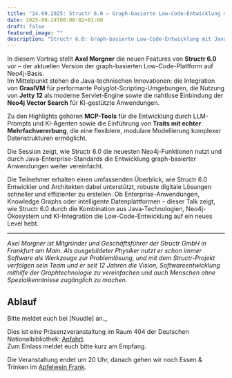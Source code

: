 ```yaml
---
title: "24.09.2025: Structr 6.0 – Graph-basierte Low-Code-Entwicklung mit Java-Power und KI-Integration"
date: 2025-09-24T00:00:02+01:00
draft: false
featured_image: ""
description: "Structr 6.0: Graph-basierte Low-Code-Entwicklung mit Java-Power und KI-Integration"
---
```


In diesem Vortrag stellt **Axel Morgner** die neuen Features von **Structr 6.0** vor – der aktuellen Version der graph-basierten Low-Code-Plattform auf Neo4j-Basis.  
Im Mittelpunkt stehen die Java-technischen Innovationen: die Integration von **GraalVM** für performante Polyglot-Scripting-Umgebungen, die Nutzung von **Jetty 12** als moderne Servlet-Engine sowie die nahtlose Einbindung der **Neo4j Vector Search** für KI-gestützte Anwendungen.

Zu den Highlights gehören **MCP-Tools** für die Entwicklung durch LLM-Prompts und KI-Agenten sowie die Einführung von **Traits mit echter Mehrfachvererbung**, die eine flexiblere, modulare Modellierung komplexer Datenstrukturen ermöglicht.  

Die Session zeigt, wie Structr 6.0 die neuesten Neo4j-Funktionen nutzt und durch Java-Enterprise-Standards die Entwicklung graph-basierter Anwendungen weiter vereinfacht.  

Die Teilnehmer erhalten einen umfassenden Überblick, wie Structr 6.0 Entwickler und Architekten dabei unterstützt, robuste digitale Lösungen schneller und effizienter zu erstellen. Ob Enterprise-Anwendungen, Knowledge Graphs oder intelligente Datenplattformen – dieser Talk zeigt, wie Structr 6.0 durch die Kombination aus Java-Technologien, Neo4j-Ökosystem und KI-Integration die Low-Code-Entwicklung auf ein neues Level hebt.

---

_Axel Morgner ist Mitgründer und Geschäftsführer der Structr GmbH in Frankfurt am Main. Als ausgebildeter Physiker nutzt er schon immer Software als Werkzeuge zur Problemlösung, und mit dem Structr-Projekt verfolgen sein Team und er seit 12 Jahren die Vision, Softwareentwicklung mithilfe der Graphtechnologie zu vereinfachen und auch Menschen ohne Spezialkenntnisse zugänglich zu machen._

## Ablauf 

Bitte meldet euch bei [Nuudle] an._

Dies ist eine Präsenzveranstaltung im Raum 404 der Deutschen Nationalbibliothek: [Anfahrt](https://www.dnb.de/DE/Benutzung/Frankfurt/frankfurt_node.html#doc57382bodyText5).  
Zum Einlass meldet euch bitte kurz am Empfang.

Die Veranstaltung endet um 20 Uhr, danach gehen wir noch Essen & Trinken im [Apfelwein Frank](https://www.apfelweinwirtschaft-frank.de/).
